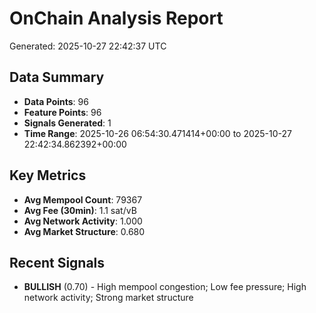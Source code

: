 # OnChain Analysis Report
Generated: 2025-10-27 22:42:37 UTC

## Data Summary
- **Data Points**: 96
- **Feature Points**: 96
- **Signals Generated**: 1
- **Time Range**: 2025-10-26 06:54:30.471414+00:00 to 2025-10-27 22:42:34.862392+00:00

## Key Metrics
- **Avg Mempool Count**: 79367
- **Avg Fee (30min)**: 1.1 sat/vB
- **Avg Network Activity**: 1.000
- **Avg Market Structure**: 0.680

## Recent Signals
- **BULLISH** (0.70) - High mempool congestion; Low fee pressure; High network activity; Strong market structure
